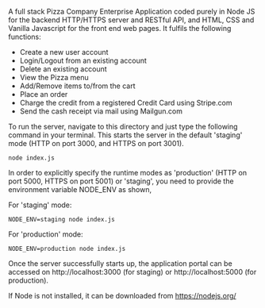 A full stack Pizza Company Enterprise Application coded purely in Node JS for the backend HTTP/HTTPS server and RESTful API, and HTML, CSS and Vanilla Javascript for the front end web pages.
It fulfils the following functions:
- Create a new user account
- Login/Logout from an existing account
- Delete an existing account
- View the Pizza menu
- Add/Remove items to/from the cart
- Place an order
- Charge the credit from a registered Credit Card using Stripe.com
- Send the cash receipt via mail using Mailgun.com

To run the server, navigate to this directory and just type the following command in your terminal. This starts the server in the default 'staging' mode (HTTP on port 3000, and HTTPS on port 3001).
````
node index.js
````

In order to explicitly specify the runtime modes as 'production' (HTTP on port 5000, HTTPS on port 5001) or 'staging', you need to provide the environment variable NODE_ENV as shown,  

For 'staging' mode:
````
NODE_ENV=staging node index.js
````
For 'production' mode:
````
NODE_ENV=production node index.js
````
Once the server successfully starts up, the application portal can be accessed on http://localhost:3000 (for staging) or http://localhost:5000 (for production).

If Node is not installed, it can be downloaded from https://nodejs.org/
